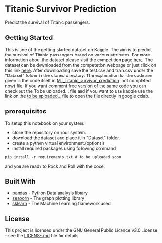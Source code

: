 # Titanic Survivor Prediction

Predict the survival of Titanic passengers.

## Getting Started

This is one of the getting started dataset on Kaggle. The aim is to predict the survival of Titanic passengers based on various attributes. For more information about the dataset please visit the competition page [here](https://www.kaggle.com/c/titanic/overview). The dataset can be downloaded from the competetion webpage or just click on this link [here](https://www.kaggle.com/c/3136/download-all). After downloading save the test.csv and train.csv under the "Dataset" folder in the cloned directory. The explanation for the code are given in the code itself in [ML_Titanic_survivor_prediction](ML_Titanic_survivor_prediction) (not completed now) file. If you want comment free version of the same code you can check out the [To be uploaded...]() file and if you want to use kaggle use the link on the [to be uploaded...]() file to open the file directly in google colab.

## prerequisites

To setup this notebook on your system:

- clone the repository on your system.
- download the dataset and place it in "Dataset" folder.
- create a python virtual environment.(optional)
- install required packages using following command

```
pip install -r requirements.txt # to be uploaded soon
```

and you are ready to Rock and Roll with the code.

## Built With

* [pandas](https://pandas.pydata.org/) - Python Data analysis library
* [seaborn](https://seaborn.pydata.org/) - The graph plotting library
* [sklearn](https://scikit-learn.org/stable/) - The Machine Learning framework used

## License

This project is licensed under the GNU General Public Licence v3.0 License - see the [LICENSE.md](LICENSE.md) file for details